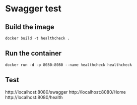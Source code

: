 # Swagger test
## Build the image
```
docker build -t healthcheck .
```
## Run the container
```
docker run -d -p 8080:8080 --name healthcheck healthcheck
```

## Test 
http://localhost:8080/swagger
http://localhost:8080/Home
http://localhost:8080/health